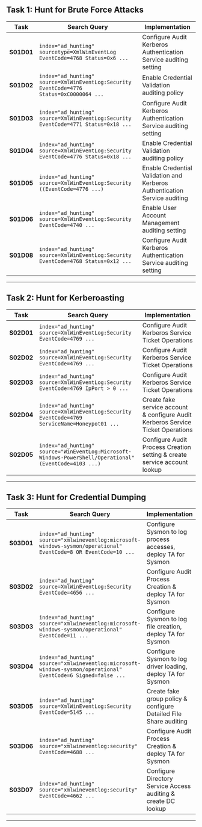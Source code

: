 
## **Task 1: Hunt for Brute Force Attacks**

|**Task**|**Search Query**|**Implementation**|
|---|---|---|
|**S01D01**|`index="ad_hunting" sourcetype=XmlWinEventLog EventCode=4768 Status=0x6 ...`|Configure Audit Kerberos Authentication Service auditing setting|
|**S01D02**|`index="ad_hunting" source=XmlWinEventLog:Security EventCode=4776 Status=0xC0000064 ...`|Enable Credential Validation auditing policy|
|**S01D03**|`index="ad_hunting" source=XmlWinEventLog:Security EventCode=4771 Status=0x18 ...`|Configure Audit Kerberos Authentication Service auditing setting|
|**S01D04**|`index="ad_hunting" source=XmlWinEventLog:Security EventCode=4776 Status=0x18 ...`|Enable Credential Validation auditing policy|
|**S01D05**|`index="ad_hunting" source=XmlWinEventLog:Security ((EventCode=4776 ...)`|Enable Credential Validation and Kerberos Authentication Service auditing|
|**S01D06**|`index="ad_hunting" source=XmlWinEventLog:Security EventCode=4740 ...`|Enable User Account Management auditing setting|
|**S01D08**|`index="ad_hunting" source=XmlWinEventLog:Security EventCode=4768 Status=0x12 ...`|Configure Audit Kerberos Authentication Service auditing setting|

---

## **Task 2: Hunt for Kerberoasting**

|**Task**|**Search Query**|**Implementation**|
|---|---|---|
|**S02D01**|`index="ad_hunting" source=XmlWinEventLog:Security EventCode=4769 ...`|Configure Audit Kerberos Service Ticket Operations|
|**S02D02**|`index="ad_hunting" source=XmlWinEventLog:Security EventCode=4769 ...`|Configure Audit Kerberos Service Ticket Operations|
|**S02D03**|`index="ad_hunting" source=XmlWinEventLog:Security EventCode=4769 IpPort > 0 ...`|Configure Audit Kerberos Service Ticket Operations|
|**S02D04**|`index="ad_hunting" source=XmlWinEventLog:Security EventCode=4769 ServiceName=Honeypot01 ...`|Create fake service account & configure Audit Kerberos Service Ticket Operations|
|**S02D05**|`index="ad_hunting" source="WinEventLog:Microsoft-Windows-PowerShell/Operational" (EventCode=4103 ...)`|Configure Audit Process Creation setting & create service account lookup|

---

## **Task 3: Hunt for Credential Dumping**

|**Task**|**Search Query**|**Implementation**|
|---|---|---|
|**S03D01**|`index="ad_hunting" source="xmlwineventlog:microsoft-windows-sysmon/operational" EventCode=8 OR EventCode=10 ...`|Configure Sysmon to log process accesses, deploy TA for Sysmon|
|**S03D02**|`index="ad_hunting" source=XmlWinEventLog:Security EventCode=4656 ...`|Configure Audit Process Creation & deploy TA for Sysmon|
|**S03D03**|`index="ad_hunting" source="xmlwineventlog:microsoft-windows-sysmon/operational" EventCode=11 ...`|Configure Sysmon to log file creation, deploy TA for Sysmon|
|**S03D04**|`index="ad_hunting" source="xmlwineventlog:microsoft-windows-sysmon/operational" EventCode=6 Signed=false ...`|Configure Sysmon to log driver loading, deploy TA for Sysmon|
|**S03D05**|`index="ad_hunting" source=XmlWinEventLog:Security EventCode=5145 ...`|Create fake group policy & configure Detailed File Share auditing|
|**S03D06**|`index="ad_hunting" source="xmlwineventlog:security" EventCode=4688 ...`|Configure Audit Process Creation & deploy TA for Sysmon|
|**S03D07**|`index="ad_hunting" source="xmlwineventlog:security" EventCode=4662 ...`|Configure Directory Service Access auditing & create DC lookup|

---

